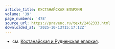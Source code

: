 ```yaml
---
article_title: КУСТАНАЙСКАЯ ЕПАРХИЯ
volume: '39'
page_numbers: '478'
source_url: https://pravenc.ru/text/2462333.html
downloaded_at: '2025-10-13T15:17:12Z'
---
```


- см. [Костанайская и Рудненская епархия](<https://pravenc.ru/text/Костанайская и Рудненская епархия.html>).
